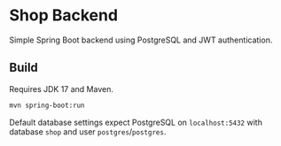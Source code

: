 # Shop Backend

Simple Spring Boot backend using PostgreSQL and JWT authentication.

## Build

Requires JDK 17 and Maven.

```bash
mvn spring-boot:run
```

Default database settings expect PostgreSQL on `localhost:5432` with database `shop` and user `postgres`/`postgres`.
